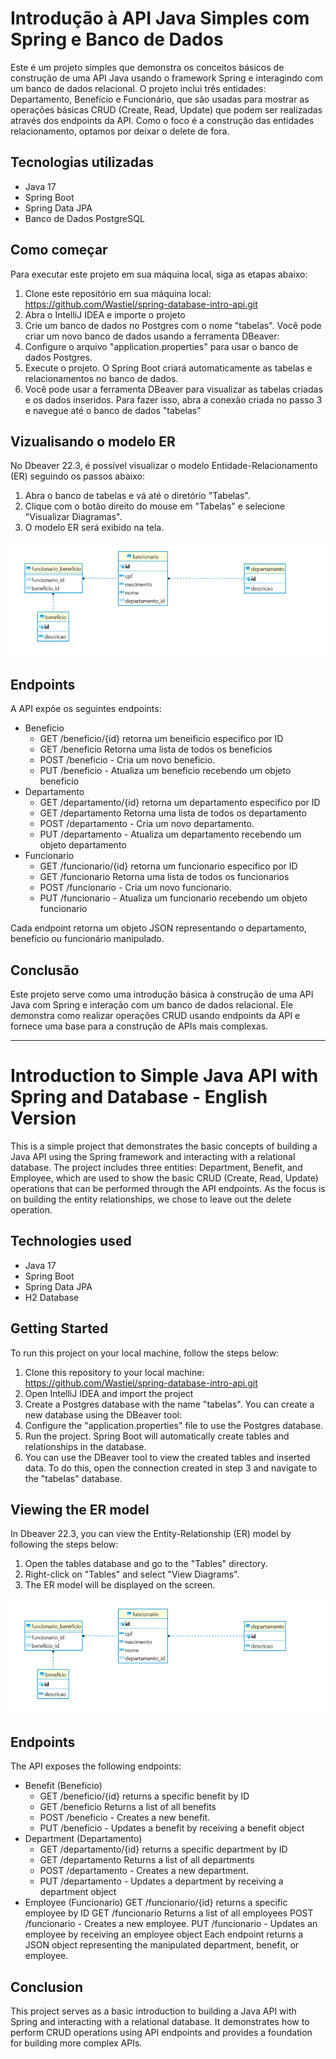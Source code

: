 # Introdução à API Java Simples com Spring e Banco de Dados

Este é um projeto simples que demonstra os conceitos básicos de construção de uma API Java usando o framework Spring e interagindo com um banco de dados relacional. O projeto inclui três entidades: Departamento, Benefício e Funcionário, que são usadas para mostrar as operações básicas CRUD (Create, Read, Update) que podem ser realizadas através dos endpoints da API. Como o foco é a construção das entidades relacionamento, optamos por deixar o delete de fora.

## Tecnologias utilizadas

* Java 17
* Spring Boot
* Spring Data JPA
* Banco de Dados PostgreSQL

## Como começar
Para executar este projeto em sua máquina local, siga as etapas abaixo:

1. Clone este repositório em sua máquina local: https://github.com/Wastiel/spring-database-intro-api.git
2. Abra o IntelliJ IDEA e importe o projeto
3. Crie um banco de dados no Postgres com o nome "tabelas". Você pode criar um novo banco de dados usando a ferramenta DBeaver:
4. Configure o arquivo "application.properties" para usar o banco de dados Postgres.
5. Execute o projeto. O Spring Boot criará automaticamente as tabelas e relacionamentos no banco de dados.
6. Você pode usar a ferramenta DBeaver para visualizar as tabelas criadas e os dados inseridos. Para fazer isso, abra a conexão criada no passo 3 e navegue até o banco de dados "tabelas"

## Vizualisando o modelo ER

No Dbeaver 22.3, é possível visualizar o modelo Entidade-Relacionamento (ER) seguindo os passos abaixo:

1. Abra o banco de tabelas e vá até o diretório "Tabelas".
2. Clique com o botão direito do mouse em "Tabelas" e selecione "Visualizar Diagramas".
3. O modelo ER será exibido na tela.

![Modelo ER da API](./img/modelo_er.png)

## Endpoints

A API expõe os seguintes endpoints:
 
* Beneficio
  - GET /beneficio/{id} retorna um beneificio especifico por ID
  - GET /beneficio Retorna uma lista de todos os beneficios
  - POST /beneficio - Cria um novo beneficio.
  - PUT /beneficio - Atualiza um beneficio recebendo um objeto beneficio
* Departamento
  - GET /departamento/{id} retorna um departamento especifico por ID
  - GET /departamento Retorna uma lista de todos os departamento
  - POST /departamento - Cria um novo departamento.
  - PUT /departamento - Atualiza um departamento recebendo um objeto departamento
* Funcionario
  - GET /funcionario/{id} retorna um funcionario especifico por ID
  - GET /funcionario Retorna uma lista de todos os funcionarios
  - POST /funcionario - Cria um novo funcionario.
  - PUT /funcionario - Atualiza um funcionario recebendo um objeto funcionario

Cada endpoint retorna um objeto JSON representando o departamento, benefício ou funcionário manipulado.

## Conclusão
Este projeto serve como uma introdução básica à construção de uma API Java com Spring e interação com um banco de dados relacional. Ele demonstra como realizar operações CRUD usando endpoints da API e fornece uma base para a construção de APIs mais complexas.

--------------------------------------------------

# Introduction to Simple Java API with Spring and Database - English Version

This is a simple project that demonstrates the basic concepts of building a Java API using the Spring framework and interacting with a relational database. The project includes three entities: Department, Benefit, and Employee, which are used to show the basic CRUD (Create, Read, Update) operations that can be performed through the API endpoints. As the focus is on building the entity relationships, we chose to leave out the delete operation.

## Technologies used

* Java 17
* Spring Boot
* Spring Data JPA
* H2 Database

## Getting Started

To run this project on your local machine, follow the steps below:

1. Clone this repository to your local machine: https://github.com/Wastiel/spring-database-intro-api.git
2. Open IntelliJ IDEA and import the project
3. Create a Postgres database with the name "tabelas". You can create a new database using the DBeaver tool:
4. Configure the "application.properties" file to use the Postgres database.
5. Run the project. Spring Boot will automatically create tables and relationships in the database.
6. You can use the DBeaver tool to view the created tables and inserted data. To do this, open the connection created in step 3 and navigate to the "tabelas" database.

## Viewing the ER model
In Dbeaver 22.3, you can view the Entity-Relationship (ER) model by following the steps below:

1. Open the tables database and go to the "Tables" directory.
2. Right-click on "Tables" and select "View Diagrams".
3. The ER model will be displayed on the screen.

![API ER model](/img/modelo_er.png)

## Endpoints

The API exposes the following endpoints:

* Benefit (Beneficio)
  - GET /beneficio/{id} returns a specific benefit by ID
  - GET /beneficio Returns a list of all benefits
  - POST /beneficio - Creates a new benefit.
  - PUT /beneficio - Updates a benefit by receiving a benefit object
* Department (Departamento)
  - GET /departamento/{id} returns a specific department by ID
  - GET /departamento Returns a list of all departments
  - POST /departamento - Creates a new department.
  - PUT /departamento - Updates a department by receiving a department object
* Employee (Funcionario)
  GET /funcionario/{id} returns a specific employee by ID
  GET /funcionario Returns a list of all employees
  POST /funcionario - Creates a new employee.
  PUT /funcionario - Updates an employee by receiving an employee object
  Each endpoint returns a JSON object representing the manipulated department, benefit, or employee.

## Conclusion
This project serves as a basic introduction to building a Java API with Spring and interacting with a relational database. It demonstrates how to perform CRUD operations using API endpoints and provides a foundation for building more complex APIs.
